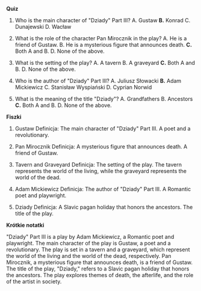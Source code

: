  **Quiz**

1. Who is the main character of "Dziady" Part III?
   A. Gustaw
   **B.** Konrad
   C. Dunajewski
   D. Wacław

2. What is the role of the character Pan Mirocznik in the play?
   A. He is a friend of Gustaw.
   B. He is a mysterious figure that announces death.
   **C.** Both A and B.
   D. None of the above.

2. What is the setting of the play?
   A. A tavern
   B. A graveyard
   **C.** Both A and B.
   D. None of the above.

4. Who is the author of "Dziady" Part III?
   A. Juliusz Słowacki
   **B.** Adam Mickiewicz
   C. Stanisław Wyspiański
   D. Cyprian Norwid

5. What is the meaning of the title "Dziady"?
   A. Grandfathers
   B. Ancestors
   **C.** Both A and B.
   D. None of the above.

**Fiszki**

1. Gustaw
   Definicja: The main character of "Dziady" Part III. A poet and a revolutionary.

2. Pan Mirocznik
   Definicja: A mysterious figure that announces death. A friend of Gustaw.

3. Tavern and Graveyard
   Definicja: The setting of the play. The tavern represents the world of the living, while the graveyard represents the world of the dead.

4. Adam Mickiewicz
   Definicja: The author of "Dziady" Part III. A Romantic poet and playwright.

5. Dziady
   Definicja: A Slavic pagan holiday that honors the ancestors. The title of the play.

**Krótkie notatki**

"Dziady" Part III is a play by Adam Mickiewicz, a Romantic poet and playwright. The main character of the play is Gustaw, a poet and a revolutionary. The play is set in a tavern and a graveyard, which represent the world of the living and the world of the dead, respectively. Pan Mirocznik, a mysterious figure that announces death, is a friend of Gustaw. The title of the play, "Dziady," refers to a Slavic pagan holiday that honors the ancestors. The play explores themes of death, the afterlife, and the role of the artist in society.